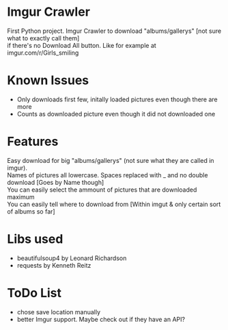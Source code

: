 Imgur Crawler
============

First Python project. Imgur Crawler to download "albums/gallerys" [not sure what to exactly call them]  
if there's no Download All button. Like for example at imgur.com/r/Girls_smiling

Known Issues
============

* Only downloads first few, initally loaded pictures even though there are more
* Counts as downloaded picture even though it did not downloaded one

Features
=========

Easy download for big "albums/gallerys" (not sure what they are called in imgur).  
Names of pictures all lowercase. Spaces replaced with _ and no double download [Goes by Name though]  
You can easily select the ammount of pictures that are downloaded maximum  
You can easily tell where to download from [Within imgut & only certain sort of albums so far]

Libs used
==========

* beautifulsoup4 by Leonard Richardson
* requests by Kenneth Reitz

ToDo List
==========

* chose save location manually
* better Imgur support. Maybe check out if they have an API?
